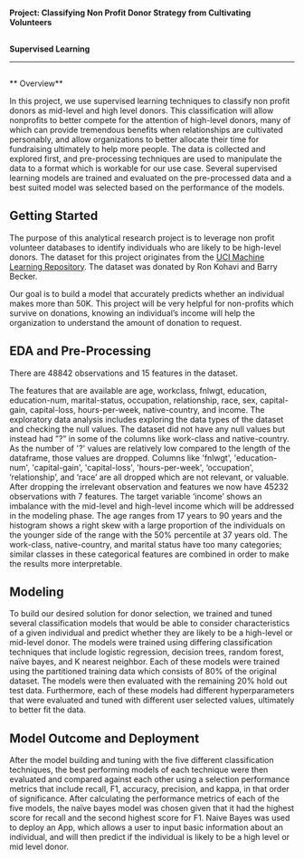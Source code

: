 <!-- Output copied to clipboard! -->

<!-----

Yay, no errors, warnings, or alerts!

Conversion time: 0.31 seconds.


Using this Markdown file:

1. Paste this output into your source file.
2. See the notes and action items below regarding this conversion run.
3. Check the rendered output (headings, lists, code blocks, tables) for proper
   formatting and use a linkchecker before you publish this page.

Conversion notes:

* Docs to Markdown version 1.0β34
* Sat Apr 15 2023 17:21:06 GMT-0700 (PDT)
* Source doc: ReadMe GitHub
----->



# 
**Project: Classifying Non Profit Donor Strategy from Cultivating Volunteers**


## 
**Supervised Learning**


---


## 
**   Overview**

In this project, we use supervised learning techniques to classify non profit donors as mid-level and high level donors. This classification will allow nonprofits to better compete for the attention of high-level donors, many of which can provide tremendous benefits when relationships are cultivated personably, and allow organizations to better allocate their time for fundraising ultimately to help more people. The data is collected and explored first, and pre-processing techniques are used to manipulate the data to a format which is workable for our use case. Several supervised learning models are trained and evaluated on the pre-processed data and a best suited model was selected based on the performance of the models.


## **Getting Started**

The purpose of this analytical research project is to leverage non profit volunteer databases to identify individuals who are likely to be high-level donors. The dataset for this project originates from the [UCI Machine Learning Repository](https://archive.ics.uci.edu/ml/datasets/Census+Income). The dataset was donated by Ron Kohavi and Barry Becker.

Our goal is to build a model that accurately predicts whether an individual makes more than 50K. This project will be very helpful for non-profits which survive on donations, knowing an individual’s income will help the organization to understand the amount of donation to request.


## **EDA and Pre-Processing**

There are 48842 observations and 15 features in the dataset. 

The features that are available are age, workclass, fnlwgt, education, education-num, marital-status, occupation, relationship, race, sex, capital-gain, capital-loss, hours-per-week, native-country, and income. The exploratory data analysis includes exploring the data types of the dataset and checking the null values. The dataset did not have any null values but instead had ”?” in some of the columns like work-class and native-country. As the number of '?' values are relatively low compared to the length of the dataframe, those values are dropped. Columns like 'fnlwgt', 'education-num', 'capital-gain', 'capital-loss', 'hours-per-week', ‘occupation', ’relationship’, and ‘race’ are all dropped which are not relevant, or valuable.  After dropping the irrelevant observation and features we now have 45232 observations with 7 features. The target variable ‘income’ shows an imbalance with the mid-level and high-level income which will be addressed in the modeling phase. The age ranges from 17 years to 90 years and the histogram shows a right skew with a large proportion of the individuals on the younger side of the range with the 50% percentile at 37 years old. The work-class, native-country, and marital status have too many categories; similar classes in these categorical features are combined in order to make the results more interpretable. 


## **Modeling**

To build our desired solution for donor selection, we   trained   and   tuned   several   classification models that would be able to consider characteristics of a given individual and predict whether they are likely to be a high-level or mid-level donor. The models were trained using differing classification techniques that include logistic regression, decision trees, random forest, naïve bayes, and  K nearest neighbor.  Each  of these models were trained using the partitioned training  data which  consists  of  80%  of  the original dataset. The models were then evaluated with the remaining  20%  hold out test data. Furthermore, each of these models had different hyperparameters   that   were   evaluated   and   tuned with different user selected values, ultimately to better fit the data.


## **Model Outcome and Deployment**

After the model building and tuning with the five different classification techniques, the best performing models of each technique were then evaluated and compared against each other using a selection performance metrics that include recall, F1, accuracy, precision, and kappa, in that order of significance. After calculating the performance metrics of each of the five models,  the naïve bayes model was chosen given that it had the highest score for recall and the second highest score for F1. Naive Bayes was used to deploy an App, which allows a user to input basic information about an individual, and will then predict if the individual is likely to be a high level or mid level donor.
